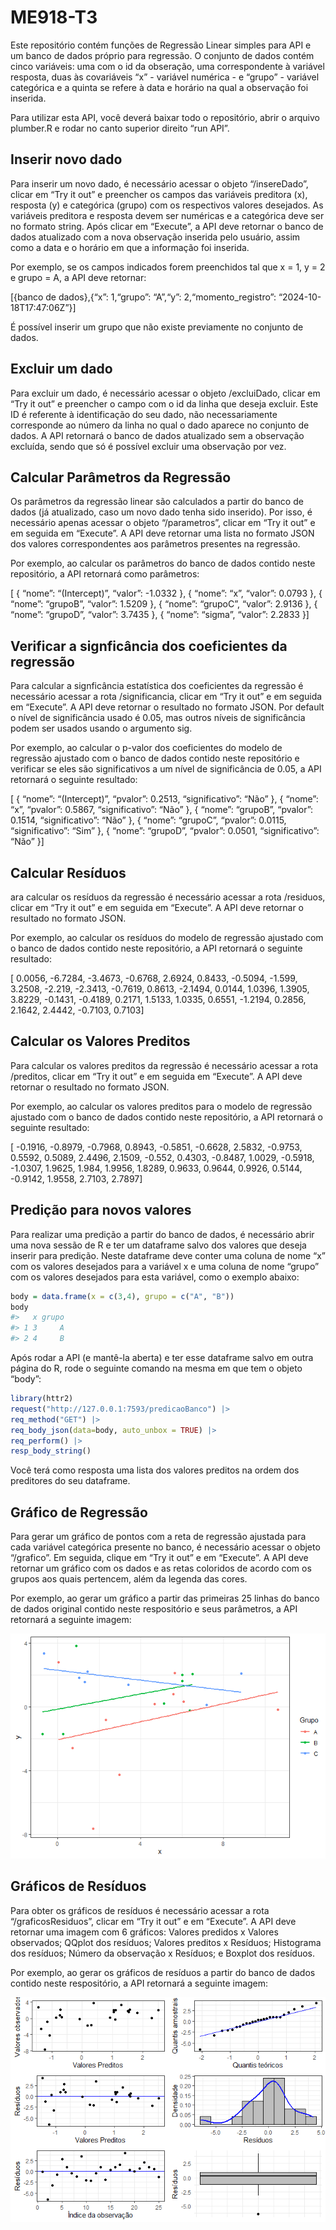 
# ME918-T3

Este repositório contém funções de Regressão Linear simples para API e
um banco de dados próprio para regressão. O conjunto de dados contém
cinco variáveis: uma com o id da obseração, uma correspondente à
variável resposta, duas às covariáveis “x” - variável numérica - e
“grupo” - variável categórica e a quinta se refere à data e horário na
qual a observação foi inserida.

Para utilizar esta API, você deverá baixar todo o repositório, abrir o
arquivo plumber.R e rodar no canto superior direito “run API”.

## Inserir novo dado

Para inserir um novo dado, é necessário acessar o objeto “/insereDado”,
clicar em “Try it out” e preencher os campos das variáveis preditora
(x), resposta (y) e categórica (grupo) com os respectivos valores
desejados. As variáveis preditora e resposta devem ser numéricas e a
categórica deve ser no formato string. Após clicar em “Execute”, a API
deve retornar o banco de dados atualizado com a nova observação inserida
pelo usuário, assim como a data e o horário em que a informação foi
inserida.

Por exemplo, se os campos indicados forem preenchidos tal que x = 1, y =
2 e grupo = A, a API deve retornar:

\[{banco de dados},{“x”: 1,“grupo”: “A”,“y”: 2,“momento_registro”:
“2024-10-18T17:47:06Z”}\]

É possível inserir um grupo que não existe previamente no conjunto de
dados.

## Excluir um dado

Para excluir um dado, é necessário acessar o objeto /excluiDado, clicar
em “Try it out” e preencher o campo com o id da linha que deseja
excluir. Este ID é referente à identificação do seu dado, não
necessariamente corresponde ao número da linha no qual o dado aparece no
conjunto de dados. A API retornará o banco de dados atualizado sem a
observação excluída, sendo que só é possível excluir uma observação por
vez.

## Calcular Parâmetros da Regressão

Os parâmetros da regressão linear são calculados a partir do banco de
dados (já atualizado, caso um novo dado tenha sido inserido). Por isso,
é necessário apenas acessar o objeto “/parametros”, clicar em “Try it
out” e em seguida em “Execute”. A API deve retornar uma lista no formato
JSON dos valores correspondentes aos parâmetros presentes na regressão.

Por exemplo, ao calcular os parâmetros do banco de dados contido neste
repositório, a API retornará como parâmetros:

\[ { “nome”: “(Intercept)”, “valor”: -1.0332 }, { “nome”: “x”, “valor”:
0.0793 }, { “nome”: “grupoB”, “valor”: 1.5209 }, { “nome”: “grupoC”,
“valor”: 2.9136 }, { “nome”: “grupoD”, “valor”: 3.7435 }, { “nome”:
“sigma”, “valor”: 2.2833 }\]

## Verificar a signficância dos coeficientes da regressão

Para calcular a signficância estatística dos coeficientes da regressão é
necessário acessar a rota /significancia, clicar em “Try it out” e em
seguida em “Execute”. A API deve retornar o resultado no formato JSON.
Por default o nível de significância usado é 0.05, mas outros níveis de
significância podem ser usados usando o argumento sig.

Por exemplo, ao calcular o p-valor dos coeficientes do modelo de
regressão ajustado com o banco de dados contido neste repositório e
verificar se eles são significativos a um nível de significância de
0.05, a API retornará o seguinte resultado:

\[ { “nome”: “(Intercept)”, “pvalor”: 0.2513, “significativo”: “Não” },
{ “nome”: “x”, “pvalor”: 0.5867, “significativo”: “Não” }, { “nome”:
“grupoB”, “pvalor”: 0.1514, “significativo”: “Não” }, { “nome”:
“grupoC”, “pvalor”: 0.0115, “significativo”: “Sim” }, { “nome”:
“grupoD”, “pvalor”: 0.0501, “significativo”: “Não” }\]

## Calcular Resíduos

ara calcular os resíduos da regressão é necessário acessar a rota
/residuos, clicar em “Try it out” e em seguida em “Execute”. A API deve
retornar o resultado no formato JSON.

Por exemplo, ao calcular os resíduos do modelo de regressão ajustado com
o banco de dados contido neste repositório, a API retornará o seguinte
resultado:

\[ 0.0056, -6.7284, -3.4673, -0.6768, 2.6924, 0.8433, -0.5094, -1.599,
3.2508, -2.219, -2.3413, -0.7619, 0.8613, -2.1494, 0.0144, 1.0396,
1.3905, 3.8229, -0.1431, -0.4189, 0.2171, 1.5133, 1.0335, 0.6551,
-1.2194, 0.2856, 2.1642, 2.4442, -0.7103, 0.7103\]

## Calcular os Valores Preditos

Para calcular os valores preditos da regressão é necessário acessar a
rota /preditos, clicar em “Try it out” e em seguida em “Execute”. A API
deve retornar o resultado no formato JSON.

Por exemplo, ao calcular os valores preditos para o modelo de regressão
ajustado com o banco de dados contido neste repositório, a API retornará
o seguinte resultado:

\[ -0.1916, -0.8979, -0.7968, 0.8943, -0.5851, -0.6628, 2.5832, -0.9753,
0.5592, 0.5089, 2.4496, 2.1509, -0.552, 0.4303, -0.8487, 1.0029,
-0.5918, -1.0307, 1.9625, 1.984, 1.9956, 1.8289, 0.9633, 0.9644, 0.9926,
0.5144, -0.9142, 1.9558, 2.7103, 2.7897\]

## Predição para novos valores

Para realizar uma predição a partir do banco de dados, é necessário
abrir uma nova sessão de R e ter um dataframe salvo dos valores que
deseja inserir para predição. Neste dataframe deve conter uma coluna de
nome “x” com os valores desejados para a variável x e uma coluna de nome
“grupo” com os valores desejados para esta variável, como o exemplo
abaixo:

``` r
body = data.frame(x = c(3,4), grupo = c("A", "B"))
body
#>   x grupo
#> 1 3     A
#> 2 4     B
```

Após rodar a API (e mantê-la aberta) e ter esse dataframe salvo em outra
página do R, rode o seguinte comando na mesma em que tem o objeto
“body”:

``` r
library(httr2)
request("http://127.0.0.1:7593/predicaoBanco") |>
req_method("GET") |>
req_body_json(data=body, auto_unbox = TRUE) |>
req_perform() |>
resp_body_string()
```

Você terá como resposta uma lista dos valores preditos na ordem dos
preditores do seu dataframe.

## Gráfico de Regressão

Para gerar um gráfico de pontos com a reta de regressão ajustada para
cada variável categórica presente no banco, é necessário acessar o
objeto “/grafico”. Em seguida, clique em “Try it out” e em “Execute”. A
API deve retornar um gráfico com os dados e as retas coloridos de acordo
com os grupos aos quais pertencem, além da legenda das cores.

Por exemplo, ao gerar um gráfico a partir das primeiras 25 linhas do
banco de dados original contido neste respositório e seus parâmetros, a
API retornará a seguinte imagem:

![](README_files/figure-gfm/unnamed-chunk-5-1.png)<!-- -->

## Gráficos de Resíduos

Para obter os gráficos de resíduos é necessário acessar a rota
“/graficosResiduos”, clicar em “Try it out” e em “Execute”. A API deve
retornar uma imagem com 6 gráficos: Valores predidos x Valores
observados; QQplot dos resíduos; Valores preditos x Resíduos; Histograma
dos resíduos; Número da observação x Resíduos; e Boxplot dos resíduos.

Por exemplo, ao gerar os gráficos de resíduos a partir do banco de dados
contido neste respositório, a API retornará a seguinte imagem:

![](README_files/figure-gfm/unnamed-chunk-6-1.png)<!-- -->
